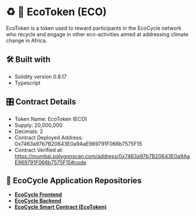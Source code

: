 # :recycle: :seedling: EcoToken (ECO)

EcoToken is a token used to reward participants in the EcoCycle network who recycle and engage in other eco-activities aimed at addressing climate change in Africa.

## :hammer_and_wrench: Built with
- Solidity version 0.8.17
- Typescript

## :control_knobs: Contract Details
- Token Name: EcoToken (ECO)
- Supply: 20,000,000
- Decimals: 2
- Contract Deployed Address: 0x7463a97b7B20643E0a9AaE969791F066b7575F15
- Contract Verified at: https://mumbai.polygonscan.com/address/0x7463a97b7B20643E0a9AaE969791F066b7575F15#code

## :gem: EcoCycle Application Repositories
- [**EcoCycle Frontend**](https://github.com/Oluwatobi-beebittech/EcoCycle#readme)
- [**EcoCycle Backend**](https://github.com/Oluwatobi-beebittech/EcoCycle-Backend#readme)
- [**EcoCycle Smart Contract (EcoToken)**](https://github.com/Oluwatobi-beebittech/EcoToken#readme)
